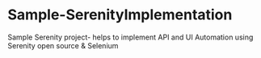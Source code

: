# Sample-SerenityImplementation
Sample Serenity project- helps to implement API and UI Automation using Serenity open source &amp; Selenium 
